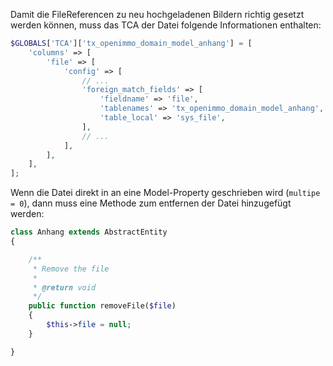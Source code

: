 


Damit die FileReferencen zu neu hochgeladenen Bildern richtig gesetzt werden können, muss das TCA der Datei folgende Informationen enthalten:


```php
$GLOBALS['TCA']['tx_openimmo_domain_model_anhang'] = [
    'columns' => [
        'file' => [
            'config' => [
                // ...
                'foreign_match_fields' => [
                    'fieldname' => 'file',
                    'tablenames' => 'tx_openimmo_domain_model_anhang',
                    'table_local' => 'sys_file',
                ],
                // ...
            ],
        ],
    ],
];
```



Wenn die Datei direkt in an eine Model-Property geschrieben wird (`multipe = 0`), dann muss eine Methode zum entfernen der Datei hinzugefügt werden:

```php
class Anhang extends AbstractEntity
{

    /**
     * Remove the file
     *
     * @return void
     */
    public function removeFile($file)
    {
        $this->file = null;
    }

}
```
